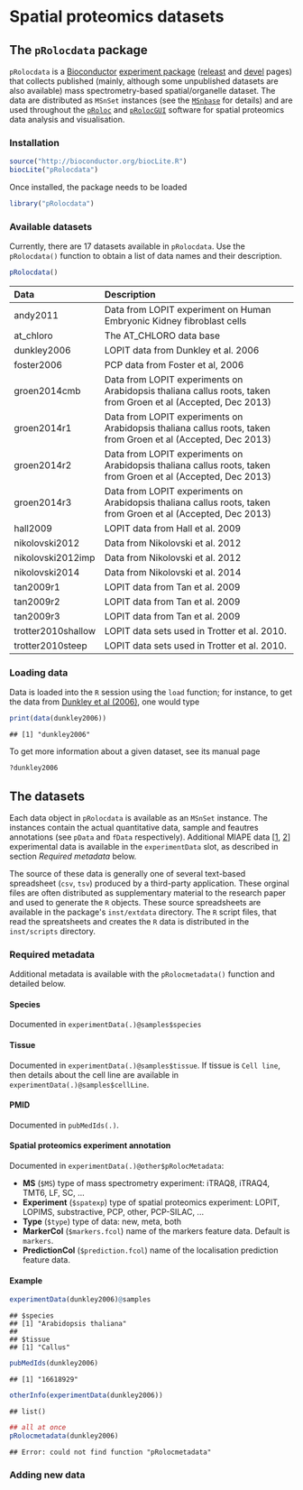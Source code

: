 Spatial proteomics datasets
============================

## The `pRolocdata` package

`pRolocdata` is a [Bioconductor](http://bioconductor.org/)
[experiment package](http://bioconductor.org/packages/release/BiocViews.html#___ExperimentData)
([releast](http://bioconductor.org/packages/release/data/experiment/html/pRolocdata.html)
and
[devel](http://bioconductor.org/packages/devel/data/experiment/html/pRolocdata.html)
pages) that collects published (mainly, although some unpublished
datasets are also available) mass spectrometry-based spatial/organelle
dataset. The data are distributed as `MSnSet` instances (see the
[`MSnbase`](http://www.bioconductor.org/packages/release/bioc/html/MSnbase.html)
for details) and are used throughout the
[`pRoloc`](http://bioconductor.org/packages/release/data/experiment/html/pRolocdata.html)
and
[`pRolocGUI`](http://bioconductor.org/packages/devel/bioc/html/pRolocGUI.html)
software for spatial proteomics data analysis and visualisation.

### Installation




```r
source("http://bioconductor.org/biocLite.R")
biocLite("pRolocdata")
```

Once installed, the package needs to be loaded


```r
library("pRolocdata")
```

### Available datasets

Currently, there are 17 datasets available in
`pRolocdata`. Use the `pRolocdata()` function to obtain a list of data
names and their description.


```r
pRolocdata()
```


|Data               |Description                                                                                                   |
|:------------------|:-------------------------------------------------------------------------------------------------------------|
|andy2011           |Data from LOPIT experiment on Human Embryonic Kidney fibroblast cells                                         |
|at_chloro          |The AT_CHLORO data base                                                                                       |
|dunkley2006        |LOPIT data from Dunkley et al. 2006                                                                           |
|foster2006         |PCP data from Foster et al, 2006                                                                              |
|groen2014cmb       |Data from LOPIT experiments on Arabidopsis thaliana callus roots, taken from Groen et al (Accepted, Dec 2013) |
|groen2014r1        |Data from LOPIT experiments on Arabidopsis thaliana callus roots, taken from Groen et al (Accepted, Dec 2013) |
|groen2014r2        |Data from LOPIT experiments on Arabidopsis thaliana callus roots, taken from Groen et al (Accepted, Dec 2013) |
|groen2014r3        |Data from LOPIT experiments on Arabidopsis thaliana callus roots, taken from Groen et al (Accepted, Dec 2013) |
|hall2009           |LOPIT data from Hall et al. 2009                                                                              |
|nikolovski2012     |Data from Nikolovski et al. 2012                                                                              |
|nikolovski2012imp  |Data from Nikolovski et al. 2012                                                                              |
|nikolovski2014     |Data from Nikolovski et al. 2014                                                                              |
|tan2009r1          |LOPIT data from Tan et al. 2009                                                                               |
|tan2009r2          |LOPIT data from Tan et al. 2009                                                                               |
|tan2009r3          |LOPIT data from Tan et al. 2009                                                                               |
|trotter2010shallow |LOPIT data sets used in Trotter et al. 2010.                                                                  |
|trotter2010steep   |LOPIT data sets used in Trotter et al. 2010.                                                                  |
### Loading data

Data is loaded into the `R` session using the `load` function; for
instance, to get the data from
[Dunkley et al (2006)](http://www.pnas.org/content/103/17/6518.abstract),
one would type


```r
print(data(dunkley2006))
```

```
## [1] "dunkley2006"
```

To get more information about a given dataset, see its manual page


```r
?dunkley2006
```

## The datasets

Each data object in `pRolocdata` is available as an `MSnSet`
instance. The instances contain the actual quantitative data, sample
and feautres annotations (see `pData` and `fData`
respectively). Additional MIAPE data
[[1](https://en.wikipedia.org/wiki/Minimum_Information_About_a_Proteomics_Experiment),
[2](http://www.nature.com/nbt/journal/v25/n8/abs/nbt1329.html)]
experimental data is available in the `experimentData` slot, as
described in section *Required metadata* below.

The source of these data is generally one of several text-based
spreadsheet (`csv`, `tsv`) produced by a third-party
application. These orginal files are often distributed as
supplementary material to the research paper and used to generate the
`R` objects. These source spreadsheets are available in the package's
`inst/extdata` directory. The `R` script files, that read the
spreatsheets and creates the `R` data is distributed in the
`inst/scripts` directory. 

### Required metadata

Additional metadata is available with the `pRolocmetadata()` function
and detailed below.

#### Species
Documented in `experimentData(.)@samples$species`

#### Tissue

Documented in `experimentData(.)@samples$tissue`. If tissue is `Cell
line`, then details about the cell line are available in
`experimentData(.)@samples$cellLine`.

#### PMID
Documented in `pubMedIds(.)`.

#### Spatial proteomics experiment annotation

Documented in `experimentData(.)@other$pRolocMetadata`:
  - **MS** (`$MS`) type of mass spectrometry experiment: iTRAQ8,
    iTRAQ4, TMT6, LF, SC, ...
  - **Experiment** (`$spatexp`) type of spatial proteomics
    experiment: LOPIT, LOPIMS, substractive, PCP, other, PCP-SILAC,
    ...
  - **Type** (`$type`) type of data: new, meta, both
  - **MarkerCol** (`$markers.fcol`) name of the markers feature
    data. Default is `markers`.
  - **PredictionCol** (`$prediction.fcol`) name of the localisation
    prediction feature data.

#### Example


```r
experimentData(dunkley2006)@samples
```

```
## $species
## [1] "Arabidopsis thaliana"
## 
## $tissue
## [1] "Callus"
```

```r
pubMedIds(dunkley2006)
```

```
## [1] "16618929"
```

```r
otherInfo(experimentData(dunkley2006))
```

```
## list()
```

```r
## all at once
pRolocmetadata(dunkley2006)
```

```
## Error: could not find function "pRolocmetadata"
```

### Adding new data
